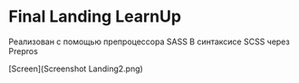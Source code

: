 # Final Landing LearnUp
 
Реализован с помощью препроцессора SASS В синтаксисе SCSS через Prepros

[Screen](Screenshot Landing2.png)